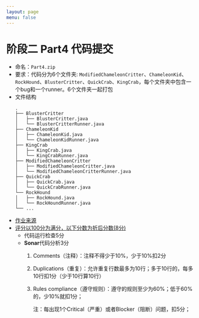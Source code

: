 ```yaml
---
layout: page
menu: false
---
```



# 阶段二 Part4 代码提交

 - 命名：`Part4.zip`
 - 要求：代码分为6个文件夹: `ModifiedChameleonCritter`、`ChameleonKid`、`RockHound`、`BlusterCritter`、`QuickCrab`、`KingCrab`，每个文件夹中包含一个bug和一个runner。6个文件夹一起打包
 - 文件结构
    ```shell
    .
    ├── BlusterCritter
    │   ├── BlusterCritter.java
    │   └── BlusterCritterRunner.java
    ├── ChameleonKid
    │   ├── ChameleonKid.java
    │   └── ChameleonKidRunner.java
    ├── KingCrab
    │   ├── KingCrab.java
    │   └── KingCrabRunner.java
    ├── ModifiedChameleonCritter
    │   ├── ModifiedChameleonCritter.java
    │   └── ModifiedChameleonCritterRunner.java
    ├── QuickCrab
    │   ├── QuickCrab.java
    │   └── QuickCrabRunner.java
    └── RockHound
    │   ├── RockHound.java
    │   └── RockHoundRunner.java
    └── ...
    ```
 - [作业来源]()
 - [评分以100分为满分，以下分数为折后分数(8分)]()
    - 代码运行检查5分
    - **Sonar**代码分析3分
        1. Comments（注释）：注释不得少于10%，少于10%扣2分
        2. Duplications（重复）：允许重复行数最多为10行；多于10行的，每多10行扣1分（少于10行算10行）
        3. Rules compliance（遵守规则）：遵守的规则至少为60%；低于60%的，少10%就扣1分；

            注：每出现1个Critical（严重）或者Blocker（阻断）问题，扣5分；

